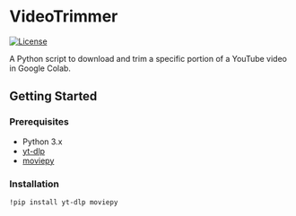# VideoTrimmer

[![License](https://img.shields.io/badge/license-MIT-blue.svg)](LICENSE)

A Python script to download and trim a specific portion of a YouTube video in Google Colab.


## Getting Started

### Prerequisites
- Python 3.x
- [yt-dlp](https://github.com/yt-dlp/yt-dlp)
- [moviepy](https://zulko.github.io/moviepy/)

### Installation
```bash
!pip install yt-dlp moviepy



